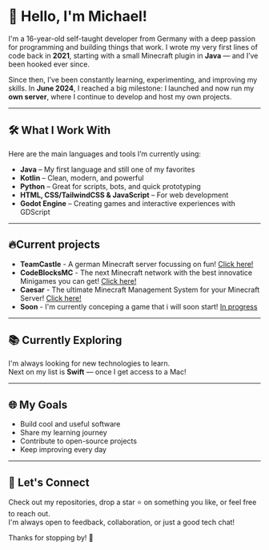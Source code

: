 # 👋 Hello, I'm Michael!

I'm a 16-year-old self-taught developer from Germany with a deep passion for programming and building things that work. I wrote my very first lines of code back in **2021**, starting with a small Minecraft plugin in **Java** — and I’ve been hooked ever since.

Since then, I’ve been constantly learning, experimenting, and improving my skills. In **June 2024**, I reached a big milestone: I launched and now run my **own server**, where I continue to develop and host my own projects.

---

## 🛠️ What I Work With

Here are the main languages and tools I’m currently using:

- **Java** – My first language and still one of my favorites  
- **Kotlin** – Clean, modern, and powerful  
- **Python** – Great for scripts, bots, and quick prototyping  
- **HTML, CSS/TailwindCSS & JavaScript** – For web development  
- **Godot Engine** – Creating games and interactive experiences with GDScript  

---

## 🔥Current projects

- **TeamCastle** - A german Minecraft server focussing on fun! [Click here!](https://discord.teamcastle.net)
- **CodeBlocksMC** - The next Minecraft network with the best innovatice Minigames you can get! [Click here!](https://discord.codeblocksmc.com)
- **Caesar** - The ultimate Minecraft Management System for your Minecraft Server! [Click here!](https://caesarnet.cloud)
- **Soon** - I'm currently conceping a game that i will soon start! [In progress](https://github.com/zCreeperYT)

---

## 📚 Currently Exploring

I'm always looking for new technologies to learn.  
Next on my list is **Swift** — once I get access to a Mac!

---

## 🌐 My Goals

- Build cool and useful software
- Share my learning journey
- Contribute to open-source projects
- Keep improving every day

---

## 🤝 Let's Connect

Check out my repositories, drop a star ⭐ on something you like, or feel free to reach out.  
I'm always open to feedback, collaboration, or just a good tech chat!

Thanks for stopping by! 🚀
